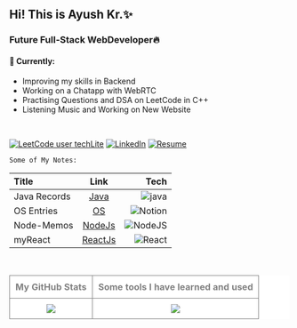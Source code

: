 <h2>Hi! This is Ayush Kr.✨</h2>
<h3>Future Full-Stack WebDeveloper🔥</h3>
<h4>🚧 Currently:</h4>
<ul>
  <li>Improving my skills in Backend</li>
  <li>Working on a Chatapp with WebRTC </li>
  <li>Practising Questions and DSA on LeetCode in C++ </li> 
  <li>Listening Music and Working on New Website</li>
</ul>

<br>
  
[![LeetCode user techLite](https://img.shields.io/badge/dynamic/json?style=plastic&labelColor=black&color=%23ffa116&label=Solved&query=solved&url=https%3A%2F%2Fleetcode-badge.vercel.app%2Fapi%2Fusers%2FtechLite&logo=leetcode&logoColor=yellow)](https://leetcode.com/techLite/)           [![LinkedIn](https://img.shields.io/badge/LinkedIn-%230077B5.svg?logo=linkedin&logoColor=white)](https://linkedin.com/in/ayush-kumar2003)        [![Resume](https://img.shields.io/badge/My%20Resume%20-8A2BE2)](https://docs.google.com/document/d/1hpfkUjRuMBCmLmKaaugUj2cxDYyPR-ED0o9TABKyj2A/edit?usp=sharing)

`Some of My Notes:`

| Title | Link | Tech |
| :---         |     :---:      |          ---: |
| Java Records   | [Java](https://cumbersome-accordion-690.notion.site/Ghost-Bytes-4c359db166d54d9db4905d1c57863e02?pvs=4) | ![java](https://badgen.net/badge/icon/java?icon=java&label) |
| OS Entries     | [OS](https://cumbersome-accordion-690.notion.site/Unit-4-dabaefe675fe4228ba4aa368b990ab4f?pvs=4) | ![Notion](https://img.shields.io/badge/Notion-000000?style=for-the-badge&logo=notion&logoColor=white) |
| Node-Memos     | [NodeJs](https://github.com/AyushKUMAR031/NodeMemos) | ![NodeJS](https://img.shields.io/badge/node.js-6DA55F?style=for-the-badge&logo=node.js&logoColor=white) |
| myReact       | [ReactJs](https://github.com/AyushKUMAR031/myReact) | ![React](https://img.shields.io/badge/react-%2320232a.svg?style=for-the-badge&logo=react&logoColor=%2361DAFB) |

<br>

<table align="center" style="text-align: center; color: gray; background-color: white; border-collapse: collapse; width: 100%;">
  <tr>
    <th style="padding: 10px; border: 1px solid gray;">My GitHub Stats</th>
    <th style="padding: 10px; border: 1px solid gray;">Some tools I have learned and used</th>
  </tr>
  <tr>
    <td style="padding: 10px; border: 1px solid gray;">
      <img src="https://github-readme-stats.vercel.app/api?username=AyushKUMAR031&show_icons=true&theme=radical"/>
    </td>
     <td style="padding: 10px; border: 1px solid gray;">
      <img src="https://skillicons.dev/icons?i=py,c,cpp,java,html,css,tailwind,js,jquery,ts,angular,bootstrap,nodejs,express,mongodb,react,vite,nextjs,codepen,figma,git,github,idea,aws,vscode,pycharm,mysql,webstorm,ubuntu,netlify,vercel,npm,notion,&perline=10">
    </td>
  </tr>
</table>

<!--table>
  <tr>
    <th>🚧 Currently:</th>
    <th>Platforms: </th>
  </tr>
  <tr>
    <td>
      <ul>
        <li>Improving my skills in Backend</li>
        <li>Working on a Chatapp with WebRTC </li>
        <li>Practising Questions and DSA on LeetCode in C++ </li> 
        <li>Listening Music and Working on New Website</li>
      </ul>
    </td>
    <td>
      <img src="https://img.shields.io/badge/dynamic/json?style=plastic&labelColor=black&color=%23ffa116&label=Solved&query=solved&url=https%3A%2F%2Fleetcode-badge.vercel.app%2Fapi%2Fusers%2FtechLite&logo=leetcode&logoColor=yellow)](https://leetcode.com/techLite/)">
      <img src="https://img.shields.io/badge/LinkedIn-%230077B5.svg?logo=linkedin&logoColor=white)](https://linkedin.com/in/ayush-kumar2003)">
      <img alt="Static Badge" src="https://img.shields.io/badge/https%3A%2F%2Fdocs.google.com%2Fdocument%2Fd%2F1hpfkUjRuMBCmLmKaaugUj2cxDYyPR-ED0o9TABKyj2A%2Fedit%3Fusp%3Dsharing">
    </td>
  </tr>
</table> -->
